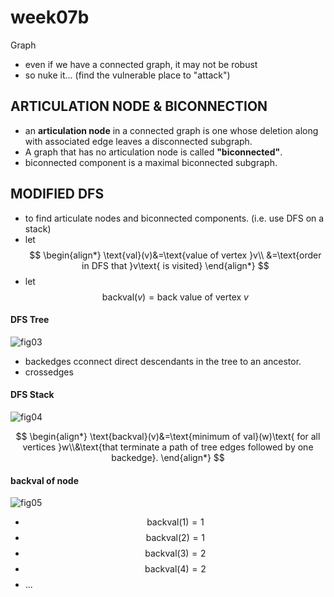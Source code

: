 # week07b

Graph

- even if we have a connected graph, it may not be robust
- so nuke it... (find the vulnerable place to "attack")

## ARTICULATION NODE & BICONNECTION
- an **articulation node** in a connected graph is  one whose deletion along with associated edge leaves a disconnected subgraph.
- A graph that has no articulation node is called **"biconnected"**.
- biconnected component is a maximal biconnected subgraph.

## MODIFIED DFS
- to find articulate nodes and biconnected components. (i.e. use DFS on a stack)
- let 
$$
\begin{align*}
\text{val}(v)&=\text{value of vertex }v\\
&=\text{order in DFS that }v\text{ is visited}
\end{align*}
$$
- let 
$$
\text{backval}(v)=\text{back value of vertex }v
$$


#### DFS Tree
![fig03](week05/[COEN179]week07b-fig03.png)

- backedges cconnect direct descendants in the tree to an ancestor.
- crossedges  


#### DFS Stack
![fig04](week05/[COEN179]week07b-fig04.png)

$$
\begin{align*}
\text{backval}(v)&=\text{minimum of val}(w)\text{ for all vertices }w\\&\text{that terminate a path of tree edges followed by one backedge}.
\end{align*}
$$

#### backval of node
![fig05](week05/[COEN179]week07b-fig05.png)
- $$\text{backval}(1)=1$$
- $$\text{backval}(2)=1$$
- $$\text{backval}(3)=2$$
- $$\text{backval}(4)=2$$
- ...